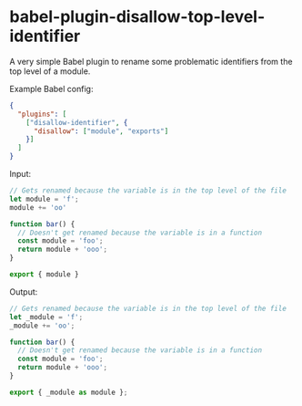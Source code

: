 # babel-plugin-disallow-top-level-identifier
A very simple Babel plugin to rename some problematic identifiers from the top level of a module.

Example Babel config:
```JSON
{
  "plugins": [
    ["disallow-identifier", {
      "disallow": ["module", "exports"]
    }]
  ]
}
```

Input:
```JavaScript
// Gets renamed because the variable is in the top level of the file
let module = 'f';
module += 'oo'

function bar() {
  // Doesn't get renamed because the variable is in a function
  const module = 'foo';
  return module + 'ooo';
}

export { module }
```

Output:
```JavaScript
// Gets renamed because the variable is in the top level of the file
let _module = 'f';
_module += 'oo';

function bar() {
  // Doesn't get renamed because the variable is in a function
  const module = 'foo';
  return module + 'ooo';
}

export { _module as module };
```